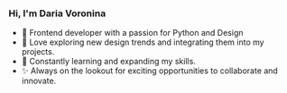### Hi, I'm Daria Voronina

- 🚀 Frontend developer with a passion for Python and Design
- 🎨 Love exploring new design trends and integrating them into my projects.
- 🌱 Constantly learning and expanding my skills.
- ✨ Always on the lookout for exciting opportunities to collaborate and innovate.
